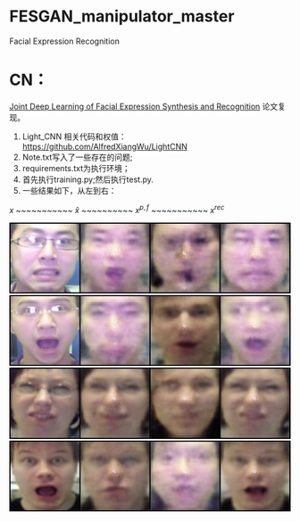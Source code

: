 # FESGAN_manipulator_master
Facial Expression Recognition
# CN：
[Joint Deep Learning of Facial Expression Synthesis and Recognition](https://ieeexplore.ieee.org/document/8943107) 论文复现。
1. Light_CNN 相关代码和权值：https://github.com/AlfredXiangWu/LightCNN
2. Note.txt写入了一些存在的问题;
3. requirements.txt为执行环境；
4. 首先执行training.py;然后执行test.py.
5. 一些结果如下，从左到右：

$`x`$ ~~~~~~~~~~~ $`\widehat{x}`$ ~~~~~~~~~~ $`x^{p,f}`$ ~~~~~~~~~~~ $`x^{rec}`$

![Fig.1](https://github.com/1056891520/FESGAN_manipulator_master/blob/main/53.jpg)
![Fig.2](https://github.com/1056891520/FESGAN_manipulator_master/blob/main/54.jpg)
![Fig.3](https://github.com/1056891520/FESGAN_manipulator_master/blob/main/60.jpg)
![Fig.4](https://github.com/1056891520/FESGAN_manipulator_master/blob/main/61.jpg)
